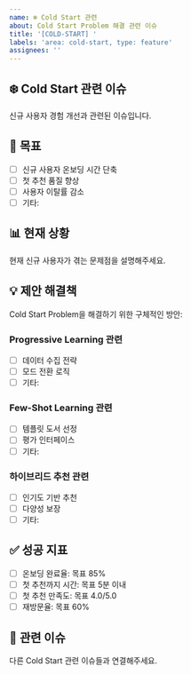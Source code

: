 ```yaml
---
name: ❄️ Cold Start 관련
about: Cold Start Problem 해결 관련 이슈
title: '[COLD-START] '
labels: 'area: cold-start, type: feature'
assignees: ''
---
```


## ❄️ Cold Start 관련 이슈
신규 사용자 경험 개선과 관련된 이슈입니다.

## 🎯 목표
- [ ] 신규 사용자 온보딩 시간 단축
- [ ] 첫 추천 품질 향상
- [ ] 사용자 이탈률 감소
- [ ] 기타:

## 📊 현재 상황
현재 신규 사용자가 겪는 문제점을 설명해주세요.

## 💡 제안 해결책
Cold Start Problem을 해결하기 위한 구체적인 방안:

### Progressive Learning 관련
- [ ] 데이터 수집 전략
- [ ] 모드 전환 로직
- [ ] 기타:

### Few-Shot Learning 관련
- [ ] 템플릿 도서 선정
- [ ] 평가 인터페이스
- [ ] 기타:

### 하이브리드 추천 관련
- [ ] 인기도 기반 추천
- [ ] 다양성 보장
- [ ] 기타:

## ✅ 성공 지표
- [ ] 온보딩 완료율: 목표 85%
- [ ] 첫 추천까지 시간: 목표 5분 이내
- [ ] 첫 추천 만족도: 목표 4.0/5.0
- [ ] 재방문율: 목표 60%

## 🔗 관련 이슈
다른 Cold Start 관련 이슈들과 연결해주세요.

